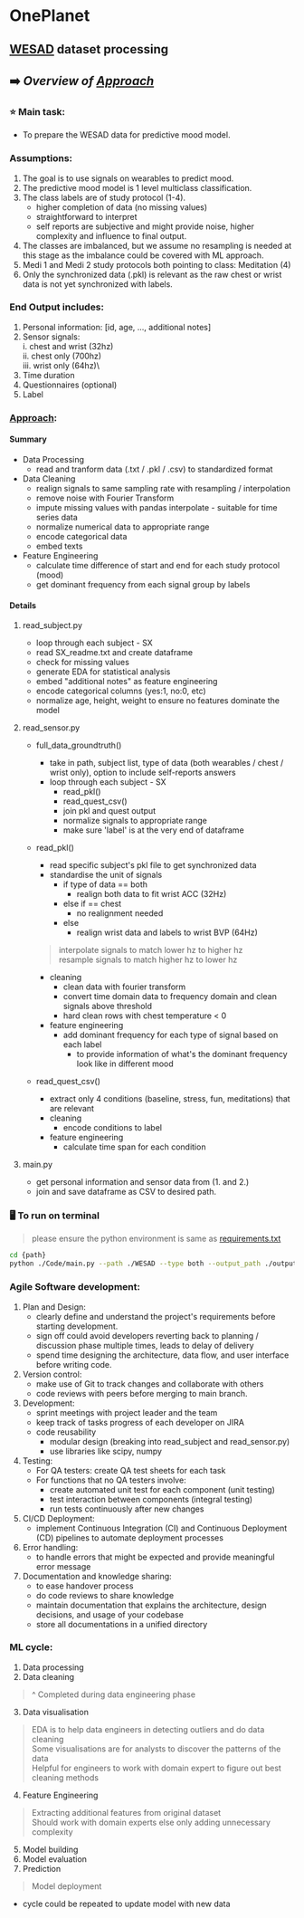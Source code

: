 # OnePlanet

## [WESAD] dataset processing
## ➡️ *Overview of [Approach]*

### ⭐️ Main task: 
* To prepare the WESAD data for predictive mood model.

### Assumptions:
1. The goal is to use signals on wearables to predict mood. 
2. The predictive mood model is 1 level multiclass classification.
3. The class labels are of study protocol (1-4).
    - higher completion of data (no missing values)
    - straightforward to interpret
    - self reports are subjective and might provide noise, higher complexity and influence to final output.
4. The classes are imbalanced, but we assume no resampling is needed at this stage as the imbalance could be covered with ML approach. 
5. Medi 1 and Medi 2 study protocols both pointing to class: Meditation (4)
6. Only the synchronized data (.pkl) is relevant as the raw chest or wrist data is not yet synchronized with labels. 

### End Output includes:
1. Personal information: [id, age, ..., additional notes]
2. Sensor signals:\
    i. chest and wrist (32hz)\
    ii. chest only (700hz)\
    iii. wrist only (64hz)\
3. Time duration
4. Questionnaires (optional)
5. Label

### [Approach]: 

#### Summary
- Data Processing 
    - read and tranform data (.txt / .pkl / .csv) to standardized format
- Data Cleaning
    - realign signals to same sampling rate with resampling / interpolation
    - remove noise with Fourier Transform
    - impute missing values with pandas interpolate - suitable for time series data
    - normalize numerical data to appropriate range
    - encode categorical data
    - embed texts
- Feature Engineering
    - calculate time difference of start and end for each study protocol (mood)
    - get dominant frequency from each signal group by labels

#### Details
1. read_subject.py
    - loop through each subject - SX
    - read SX_readme.txt and create dataframe
    - check for missing values
    - generate EDA for statistical analysis
    - embed "additional notes" as feature engineering 
    - encode categorical columns (yes:1, no:0, etc)
    - normalize age, height, weight to ensure no features dominate the model

2. read_sensor.py
    - full_data_groundtruth()
        - take in path, subject list, type of data (both wearables / chest / wrist only), option to include self-reports answers
        - loop through each subject - SX
            - read_pkl()
            - read_quest_csv()
            - join pkl and quest output
            - normalize signals to appropriate range
            - make sure 'label' is at the very end of dataframe
    - read_pkl()
        - read specific subject's pkl file to get synchronized data
        - standardise the unit of signals
            - if type of data == both
                - realign both data to fit wrist ACC (32Hz)
            - else if == chest
                - no realignment needed
            - else 
                - realign wrist data and labels to wrist BVP (64Hz)

        > interpolate signals to match lower hz to higher hz\
        > resample signals to match higher hz to lower hz

        - cleaning
            - clean data with fourier transform
            - convert time domain data to frequency domain and clean signals above threshold
            - hard clean rows with chest temperature < 0
        - feature engineering
            - add dominant frequency for each type of signal based on each label
                - to provide information of what's the dominant frequency look like in different mood
    - read_quest_csv()
        - extract only 4 conditions (baseline, stress, fun, meditations) that are relevant
        - cleaning
            - encode conditions to label
        - feature engineering
            - calculate time span for each condition 

3. main.py
    - get personal information and sensor data from (1. and 2.)
    - join and save dataframe as CSV to desired path. 

### 🖥️ To run on terminal
> please ensure the python environment is same as [requirements.txt]
```sh
cd {path}
python ./Code/main.py --path ./WESAD --type both --output_path ./output/full_data.csv 
```

### Agile Software development:
1. Plan and Design:
    - clearly define and understand the project's requirements before starting development.
    - sign off could avoid developers reverting back to planning / discussion phase multiple times, leads to delay of delivery
    - spend time designing the architecture, data flow, and user interface before writing code.
2. Version control:
    - make use of Git to track changes and collaborate with others
    - code reviews with peers before merging to main branch.
3. Development:
    - sprint meetings with project leader and the team
    - keep track of tasks progress of each developer on JIRA
    - code reusability
        - modular design (breaking into read_subject and read_sensor.py)
        - use libraries like scipy, numpy
4. Testing:
    - For QA testers: create QA test sheets for each task
    - For functions that no QA testers involve:
        - create automated unit test for each component (unit testing)
        - test interaction between components (integral testing)
        - run tests continuously after new changes
5. CI/CD Deployment: 
    - implement Continuous Integration (CI) and Continuous Deployment (CD) pipelines to automate deployment processes
6. Error handling:
    - to handle errors that might be expected and provide meaningful error message
7. Documentation and knowledge sharing:
    - to ease handover process
    - do code reviews to share knowledge
    - maintain documentation that explains the architecture, design decisions, and usage of your codebase
    - store all documentations in a unified directory

### ML cycle:
1. Data processing
2. Data cleaning
> ^ Completed during data engineering phase
3. Data visualisation
> EDA is to help data engineers in detecting outliers and do data cleaning\
> Some visualisations are for analysts to discover the patterns of the data\
> Helpful for engineers to work with domain expert to figure out best cleaning methods
4. Feature Engineering
> Extracting additional features from original dataset\
> Should work with domain experts else only adding unnecessary complexity
5. Model building
6. Model evaluation
7. Prediction
> Model deployment

* cycle could be repeated to update model with new data

[requirements.txt]: https://github.com/Zhejing-Chin/OnePlanet/blob/vigee/requirements.txt
[WESAD]: https://ubicomp.eti.uni-siegen.de/home/datasets/icmi18/
[Approach]: https://docs.google.com/presentation/d/1sdrgBVOkoWKjqnoI1J7KppCdwYtVmJk8REmHo8p-tbQ/edit?usp=sharing
